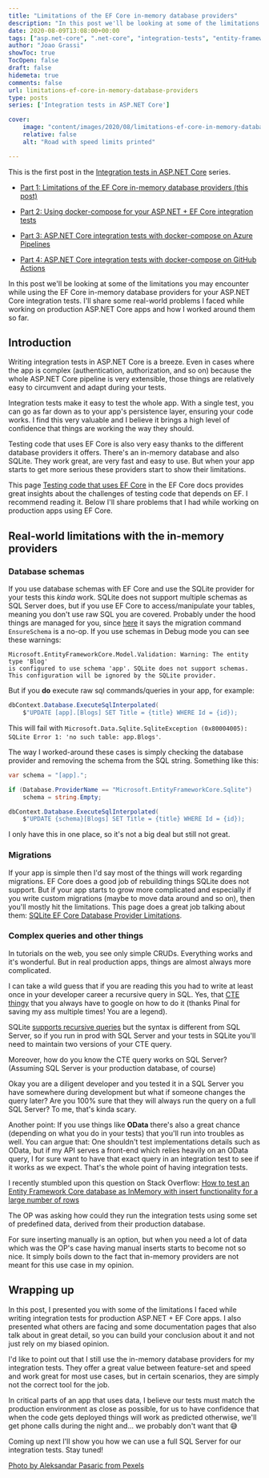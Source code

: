 ```yaml
---
title: "Limitations of the EF Core in-memory database providers"
description: "In this post we'll be looking at some of the limitations you may encounter while using the EF Core in-memory database providers for your ASP.NET Core integration tests."
date: 2020-08-09T13:08:00+00:00
tags: ["asp.net-core", ".net-core", "integration-tests", "entity-framework-core", "SQL"]
author: "Joao Grassi"
showToc: true
TocOpen: false
draft: false
hidemeta: true
comments: false
url: limitations-ef-core-in-memory-database-providers
type: posts
series: ['Integration tests in ASP.NET Core']

cover:
    image: "content/images/2020/08/limitations-ef-core-in-memory-database-providers-1.png"
    relative: false
    alt: "Road with speed limits printed"

---
```


This is the first post in the [Integration tests in ASP.NET Core](/series/integration-tests-in-asp.net-core) series.

- [Part 1: Limitations of the EF Core in-memory database providers (this post)](/limitations-ef-core-in-memory-database-providers)

- [Part 2: Using docker-compose for your ASP.NET + EF Core integration tests](/using-docker-compose-for-your-asp-net-ef-core-integration-tests)

- [Part 3: ASP.NET Core integration tests with docker-compose on Azure Pipelines](/asp-net-core-integration-tests-with-docker-compose-azure-pipelines)

- [Part 4: ASP.NET Core integration tests with docker-compose on GitHub Actions](/posts/2020/asp-net-core-integration-tests-with-docker-compose-github-actions)

In this post we'll be looking at some of the limitations you may encounter while using the EF Core in-memory database providers for your ASP.NET Core integration tests. I'll share some real-world problems I faced while working on production ASP.NET Core apps and how I worked around them so far.

## Introduction

Writing integration tests in ASP.NET Core is a breeze. Even in cases where the app is complex (authentication, authorization, and so on) because the whole ASP.NET Core pipeline is very extensible, those things are relatively easy to circumvent and adapt during your tests. 

Integration tests make it easy to test the whole app. With a single test, you can go as far down as to your app's persistence layer, ensuring your code works. I find this very valuable and I believe it brings a high level of confidence that things are working the way they should.

Testing code that uses EF Core is also very easy thanks to the different database providers it offers. There's an in-memory database and also SQLite. They work great, are very fast and easy to use. But when your app starts to get more serious these providers start to show their limitations.

This page [Testing code that uses EF Core](https://docs.microsoft.com/en-us/ef/core/miscellaneous/testing) in the EF Core docs provides great insights about the challenges of testing code that depends on EF. I recommend reading it. Below I'll share problems that I had while working on production apps using EF Core.

## Real-world limitations with the in-memory providers

### Database schemas

If you use database schemas with EF Core and use the SQLite provider for your tests this *kinda* work. SQLite does not support multiple schemas as SQL Server does, but if you use EF Core to access/manipulate your tables, meaning you don't use raw SQL you are covered. Probably under the hood things are managed for you, since [here](https://docs.microsoft.com/en-us/ef/core/providers/sqlite/limitations) it says the migration command `EnsureSchema` is a no-op. If you use schemas in Debug mode you can see these warnings:

```shell
Microsoft.EntityFrameworkCore.Model.Validation: Warning: The entity type 'Blog' 
is configured to use schema 'app'. SQLite does not support schemas. 
This configuration will be ignored by the SQLite provider.
```

But if you **do** execute raw sql commands/queries in your app, for example:

```csharp
dbContext.Database.ExecuteSqlInterpolated(
    $"UPDATE [app].[Blogs] SET Title = {title} WHERE Id = {id});
```

This will fail with `Microsoft.Data.Sqlite.SqliteException (0x80004005): SQLite Error 1: 'no such table: app.Blogs'`. 

The way I worked-around these cases is simply checking the database provider and removing the schema from the SQL string. Something like this: 

```csharp
var schema = "[app].";

if (Database.ProviderName == "Microsoft.EntityFrameworkCore.Sqlite")
    schema = string.Empty;

dbContext.Database.ExecuteSqlInterpolated(
    $"UPDATE {schema}[Blogs] SET Title = {title} WHERE Id = {id});
```

I only have this in one place, so it's not a big deal but still not great.

### Migrations

If your app is simple then I'd say most of the things will work regarding migrations. EF Core does a good job of rebuilding things SQLite does not support. But if your app starts to grow more complicated and especially if you write custom migrations (maybe to move data around and so on), then you'll mostly hit the limitations. This page does a great job talking about them: [SQLite EF Core Database Provider Limitations](https://docs.microsoft.com/en-us/ef/core/providers/sqlite/limitations).

### Complex queries and other things

In tutorials on the web, you see only simple CRUDs. Everything works and it's wonderful. But in real production apps, things are almost always more complicated. 

I can take a wild guess that if you are reading this you had to write at least once in your developer career a recursive query in SQL. Yes, that [CTE thingy](https://blog.sqlauthority.com/2008/07/28/sql-server-simple-example-of-recursive-cte/) that you always have to google on how to do it (thanks Pinal for saving my ass multiple times! You are a legend). 

SQLite [supports recursive queries](https://stackoverflow.com/questions/7456957/basic-recursive-query-on-sqlite3) but the syntax is different from SQL Server, so if you run in prod with SQL Server and your tests in SQLite you'll need to maintain two versions of your CTE query. 

Moreover, how do you know the CTE query works on SQL Server? (Assuming SQL Server is your production database, of course)

Okay you are a diligent developer and you tested it in a SQL Server you have somewhere during development but what if someone changes the query later? Are you 100% sure that they will always run the query on a full SQL Server? To me, that's kinda scary. 

Another point: If you use things like **OData** there's also a great chance (depending on what you do in your tests) that you'll run into troubles as well. You can argue that: One shouldn't test implementations details such as OData, but if my API serves a front-end which relies heavily on an OData query, I for sure want to have that exact query in an integration test to see if it works as we expect. That's the whole point of having integration tests.

I recently stumbled upon this question on Stack Overflow: [How to test an Entity Framework Core database as InMemory with insert functionality for a large number of rows](https://stackoverflow.com/questions/62278499/how-to-test-an-entity-framework-core-database-as-inmemory-with-insert-functional)

The OP was asking how could they run the integration tests using some set of predefined data, derived from their production database. 

For sure inserting manually is an option, but when you need a lot of data which was the OP's case having manual inserts starts to become not so nice. It simply boils down to the fact that in-memory providers are not meant for this use case in my opinion.

## Wrapping up

In this post, I presented you with some of the limitations I faced while writing integration tests for production ASP.NET + EF Core apps. I also presented what others are facing and some documentation pages that also talk about in great detail, so you can build your conclusion about it and not just rely on my biased opinion.

I'd like to point out that I still use the in-memory database providers for my integration tests. They offer a great value between feature-set and speed and work great for most use cases, but in certain scenarios, they are simply not the correct tool for the job. 

In critical parts of an app that uses data, I believe our tests must match the production environment as close as possible, for us to have confidence that when the code gets deployed things will work as predicted otherwise, we'll get phone calls during the night and... we probably don't want that 😅

Coming up next I'll show you how we can use a full SQL Server for our integration tests. Stay tuned!

[Photo by Aleksandar Pasaric from Pexels](https://www.pexels.com/photo/red-light-streaks-3312216/)
